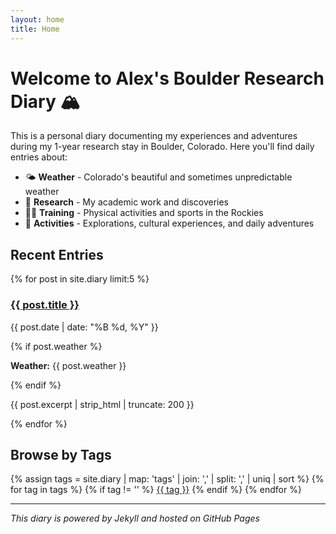 ```yaml
---
layout: home
title: Home
---
```


# Welcome to Alex's Boulder Research Diary 🏔️

This is a personal diary documenting my experiences and adventures during my 1-year research stay in Boulder, Colorado. Here you'll find daily entries about:

- 🌤️ **Weather** - Colorado's beautiful and sometimes unpredictable weather
- 🔬 **Research** - My academic work and discoveries
- 🏃‍♂️ **Training** - Physical activities and sports in the Rockies
- 🎯 **Activities** - Explorations, cultural experiences, and daily adventures

## Recent Entries

{% for post in site.diary limit:5 %}
  <div class="diary-entry">
    <h3><a href="{{ post.url | relative_url }}">{{ post.title }}</a></h3>
    <p class="post-meta">{{ post.date | date: "%B %d, %Y" }}</p>
    {% if post.weather %}
      <p><strong>Weather:</strong> {{ post.weather }}</p>
    {% endif %}
    <p>{{ post.excerpt | strip_html | truncate: 200 }}</p>
  </div>
{% endfor %}

## Browse by Tags

<div class="tag-cloud">
{% assign tags = site.diary | map: 'tags' | join: ',' | split: ',' | uniq | sort %}
{% for tag in tags %}
  {% if tag != '' %}
    <a href="{{ '/tags/' | append: tag | downcase | relative_url }}" class="tag">{{ tag }}</a>
  {% endif %}
{% endfor %}
</div>

---

*This diary is powered by Jekyll and hosted on GitHub Pages*